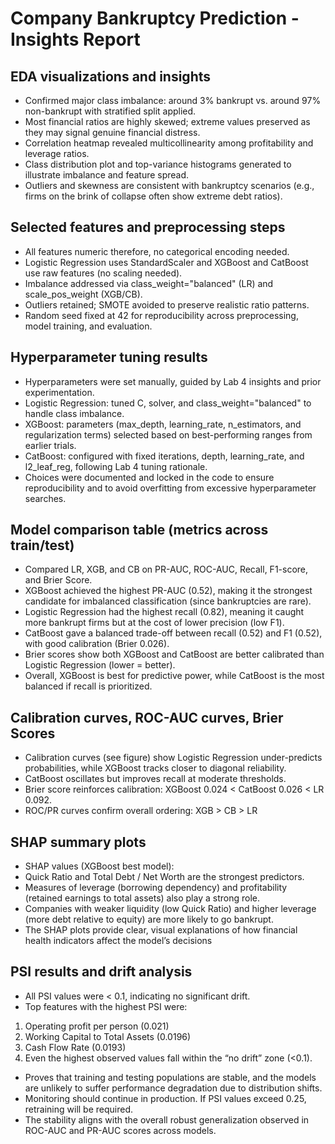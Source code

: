 # Company Bankruptcy Prediction - Insights Report

## EDA visualizations and insights
- Confirmed major class imbalance: around 3% bankrupt vs. around 97% non-bankrupt with stratified split applied.
- Most financial ratios are highly skewed; extreme values preserved as they may signal genuine financial distress.
- Correlation heatmap revealed multicollinearity among profitability and leverage ratios.
- Class distribution plot and top-variance histograms generated to illustrate imbalance and feature spread.
- Outliers and skewness are consistent with bankruptcy scenarios (e.g., firms on the brink of collapse often show extreme debt ratios).

## Selected features and preprocessing steps
 - All features numeric therefore, no categorical encoding needed.
- Logistic Regression uses StandardScaler and XGBoost and CatBoost use raw features (no scaling needed).
- Imbalance addressed via class_weight="balanced" (LR) and scale_pos_weight (XGB/CB).
- Outliers retained; SMOTE avoided to preserve realistic ratio patterns.
- Random seed fixed at 42 for reproducibility across preprocessing, model training, and evaluation.

## Hyperparameter tuning results
- Hyperparameters were set manually, guided by Lab 4 insights and prior experimentation.
- Logistic Regression: tuned C, solver, and class_weight="balanced" to handle class imbalance.
- XGBoost: parameters (max_depth, learning_rate, n_estimators, and regularization terms) selected based on best-performing ranges from earlier trials.
- CatBoost: configured with fixed iterations, depth, learning_rate, and l2_leaf_reg, following Lab 4 tuning rationale.
- Choices were documented and locked in the code to ensure reproducibility and to avoid overfitting from excessive hyperparameter searches.

## Model comparison table (metrics across train/test)
- Compared LR, XGB, and CB on PR-AUC, ROC-AUC, Recall, F1-score, and Brier Score.
- XGBoost achieved the highest PR-AUC (0.52), making it the strongest candidate for imbalanced classification (since bankruptcies are rare).
- Logistic Regression had the highest recall (0.82), meaning it caught more bankrupt firms but at the cost of lower precision (low F1).
- CatBoost gave a balanced trade-off between recall (0.52) and F1 (0.52), with good calibration (Brier 0.026).
- Brier scores show both XGBoost and CatBoost are better calibrated than Logistic Regression (lower = better).
- Overall, XGBoost is best for predictive power, while CatBoost is the most balanced if recall is prioritized.

## Calibration curves, ROC-AUC curves, Brier Scores
- Calibration curves (see figure) show Logistic Regression under-predicts probabilities, while XGBoost tracks closer to diagonal reliability.
- CatBoost oscillates but improves recall at moderate thresholds.
- Brier score reinforces calibration: XGBoost 0.024 < CatBoost 0.026 < LR 0.092.
- ROC/PR curves confirm overall ordering: XGB > CB > LR

## SHAP summary plots
- SHAP values (XGBoost best model):
- Quick Ratio and Total Debt / Net Worth are the strongest predictors.
- Measures of leverage (borrowing dependency) and profitability (retained earnings to total assets) also play a strong role.
- Companies with weaker liquidity (low Quick Ratio) and higher leverage (more debt relative to equity) are more likely to go bankrupt.
- The SHAP plots provide clear, visual explanations of how financial health indicators affect the model’s decisions

## PSI results and drift analysis
- All PSI values were < 0.1, indicating no significant drift.
- Top features with the highest PSI were:
 1. Operating profit per person (0.021)
 2. Working Capital to Total Assets (0.0196)
 3. Cash Flow Rate (0.0193)
 4. Even the highest observed values fall within the “no drift” zone (<0.1).

- Proves that training and testing populations are stable, and the models are unlikely to suffer performance degradation due to distribution shifts.
- Monitoring should continue in production. If PSI values exceed 0.25, retraining will be required.
- The stability aligns with the overall robust generalization observed in ROC-AUC and PR-AUC scores across models.

